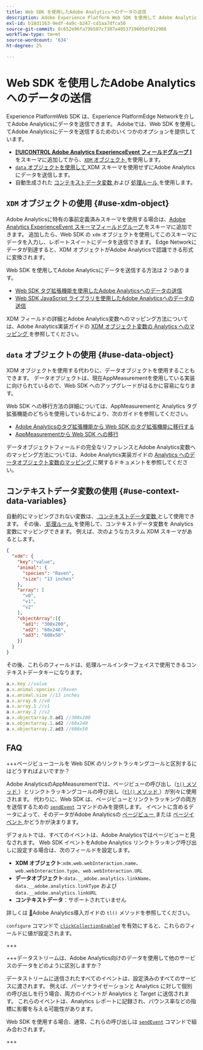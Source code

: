 ```yaml
---
title: Web SDK を使用したAdobe Analyticsへのデータの送信
description: Adobe Experience Platform Web SDK を使用して Adobe Analytics にデータを送信する方法について説明します。
exl-id: b18d1163-9edf-4a9c-b247-cd1aa7dfca50
source-git-commit: 8c652e96fa79b587c7387a4053719605df012908
workflow-type: tm+mt
source-wordcount: '634'
ht-degree: 2%

---
```



# Web SDK を使用したAdobe Analyticsへのデータの送信

Experience PlatformWeb SDK は、Experience PlatformEdge Networkを介してAdobe Analyticsにデータを送信できます。 Adobeでは、Web SDK を使用してAdobe Analyticsにデータを送信するためのいくつかのオプションを提供しています。

* [**[!UICONTROL Adobe Analytics ExperienceEvent フィールドグループ &#x200B;]**](../../xdm/field-groups/event/analytics-full-extension.md) をスキーマに追加してから、[`XDM` オブジェクト ](../commands/sendevent/xdm.md) を使用します。
* [`data` オブジェクトを使用して ](../commands/sendevent/data.md)XDM スキーマを使用せずにAdobe Analyticsにデータを送信します。
* 自動生成された [ コンテキストデータ変数 ](https://experienceleague.adobe.com/en/docs/analytics/implementation/vars/page-vars/contextdata) および [ 処理ルール ](https://experienceleague.adobe.com/en/docs/analytics/admin/admin-tools/manage-report-suites/edit-report-suite/report-suite-general/c-processing-rules/c-processing-rules-configuration/processing-rules-about) を使用します。

## `XDM` オブジェクトの使用 {#use-xdm-object}

Adobe Analyticsに特有の事前定義済みスキーマを使用する場合は、[Adobe Analytics ExperienceEvent スキーマフィールドグループ ](../../xdm/field-groups/event/analytics-full-extension.md) をスキーマに追加できます。 追加したら、Web SDK の `xdm` オブジェクトを使用してこのスキーマにデータを入力し、レポートスイートにデータを送信できます。 Edge Networkにデータが到達すると、XDM オブジェクトがAdobe Analyticsで認識できる形式に変換されます。

Web SDK を使用してAdobe Analyticsにデータを送信する方法は 2 つあります。

* [Web SDK タグ拡張機能を使用したAdobe Analyticsへのデータの送信 ](https://experienceleague.adobe.com/en/docs/analytics/implementation/aep-edge/web-sdk/web-sdk-tag-extension)
* [Web SDK JavaScript ライブラリを使用したAdobe Analyticsへのデータの送信 ](https://experienceleague.adobe.com/en/docs/analytics/implementation/aep-edge/web-sdk/web-sdk-javascript-library)

XDM フィールドの詳細とAdobe Analytics変数へのマッピング方法については、Adobe Analytics実装ガイドの [XDM オブジェクト変数の Analytics へのマッピング ](https://experienceleague.adobe.com/en/docs/analytics/implementation/aep-edge/xdm-var-mapping) を参照してください。

## `data` オブジェクトの使用 {#use-data-object}

XDM オブジェクトを使用する代わりに、データオブジェクトを使用することもできます。 データオブジェクトは、現在AppMeasurementを使用している実装に向けられているので、Web SDK へのアップグレードがはるかに容易になります。

Web SDK への移行方法の詳細については、AppMeasurementと Analytics タグ拡張機能のどちらを使用しているかにより、次のガイドを参照してください。

* [Adobe Analyticsのタグ拡張機能から Web SDK のタグ拡張機能に移行する ](https://experienceleague.adobe.com/en/docs/analytics/implementation/aep-edge/web-sdk/analytics-extension-to-web-sdk)
* [AppMeasurementから Web SDK への移行 ](https://experienceleague.adobe.com/en/docs/analytics/implementation/aep-edge/web-sdk/appmeasurement-to-web-sdk)

データオブジェクトフィールドの完全なリファレンスとAdobe Analytics変数へのマッピング方法については、Adobe Analytics実装ガイドの [Analytics へのデータオブジェクト変数のマッピング ](https://experienceleague.adobe.com/en/docs/analytics/implementation/aep-edge/data-var-mapping) に関するドキュメントを参照してください。

## コンテキストデータ変数の使用 {#use-context-data-variables}

自動的にマッピングされない変数は、[ コンテキストデータ変数 ](https://experienceleague.adobe.com/en/docs/analytics/implementation/vars/page-vars/contextdata) として使用できます。 その後、[ 処理ルール ](https://experienceleague.adobe.com/en/docs/analytics/admin/admin-tools/manage-report-suites/edit-report-suite/report-suite-general/c-processing-rules/c-processing-rules-configuration/processing-rules-about) を使用して、コンテキストデータ変数を Analytics 変数にマッピングできます。 例えば、次のようなカスタム XDM スキーマがあるとします。

```json
{
  "xdm": {
    "key":"value",
    "animal": {
      "species": "Raven",
      "size": "13 inches"
    },
    "array": [
      "v0",
      "v1",
      "v2"
    ],
    "objectArray":[{
      "ad1": "300x200",
      "ad2": "60x240",
      "ad3": "600x50"
    }]
  }
}
```

その後、これらのフィールドは、処理ルールインターフェイスで使用できるコンテキストデータキーになります。

```javascript
a.x.key //value
a.x.animal.species //Raven
a.x.animal.size //13 inches
a.x.array.0 //v0
a.x.array.1 //v1
a.x.array.2 //v2
a.x.objectarray.0.ad1 //300x200
a.x.objectarray.1.ad2 //60x240
a.x.objectarray.2.ad3 //600x50
```

## FAQ

+++ページビューコールを Web SDK のリンクトラッキングコールと区別するにはどうすればよいですか？

Adobe AnalyticsのAppMeasurementでは、ページビューの呼び出し（[`t()` メソッド ](https://experienceleague.adobe.com/en/docs/analytics/implementation/vars/functions/t-method)）とリンクトラッキングコールの呼び出し（[`tl()` メソッド ](https://experienceleague.adobe.com/en/docs/analytics/implementation/vars/functions/tl-method)）が別々に使用されます。 代わりに、Web SDK は、ページビューとリンクトラッキングの両方を送信するための [`sendEvent`](../commands/sendevent/overview.md) コマンドのみを提供します。 イベントに含めるデータによって、そのデータがAdobe Analyticsの [ ページビュー ](https://experienceleague.adobe.com/en/docs/analytics/components/metrics/page-views) または [ ページイベント ](https://experienceleague.adobe.com/en/docs/analytics/components/metrics/page-events) かどうかが決まります。

デフォルトでは、すべてのイベントは、Adobe Analyticsではページビューと見なされます。 Web SDK イベントをAdobe Analytics リンクトラッキング呼び出しに設定する場合は、次のフィールドを設定します。

* **XDM オブジェクト**:`xdm.web.webInteraction.name`、`web.webInteraction.type`、`web.webInteraction.URL`
* **データオブジェクト**:`data.__adobe.analytics.linkName`、`data.__adobe.analytics.linkType` および `data.__adobe.analytics.linkURL`
* **コンテキストデータ**：サポートされていません

詳しくは [&#128279;](https://experienceleague.adobe.com/en/docs/analytics/implementation/vars/functions/tl-method)Adobe Analytics導入ガイドの `tl()` メソッドを参照してください。

`configure` コマンドで [`clickCollectionEnabled`](../commands/configure/clickcollectionenabled.md) を有効にすると、これらのフィールドに値が設定されます。

+++

+++データストリームは、Adobe Analytics向けのデータを使用して他のサービスのデータをどのように区別しますか？

データストリームに送信されたすべてのイベントは、設定済みのすべてのサービスに渡されます。 例えば、パーソナライゼーションと Analytics に対して個別の呼び出しを行う場合、両方のイベントが Analytics と Target に送信されます。 これらのイベントは、Analytics レポートに記録され、バウンス率などの指標に影響を与える可能性があります。

Web SDK を使用する場合、通常、これらの呼び出しは [`sendEvent`](../commands/sendevent/overview.md) コマンドで組み合わされます。

+++
